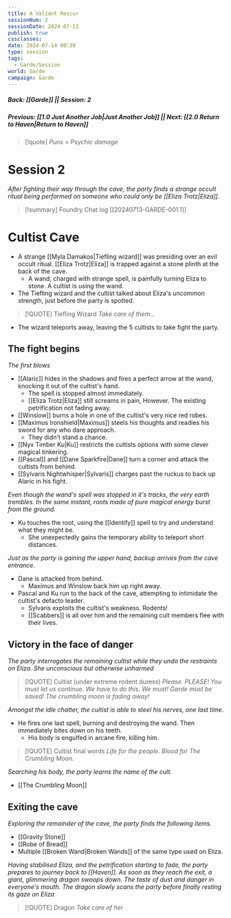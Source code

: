 ```yaml
---
title: A Valiant Rescur
sessionNum: 2
sessionDate: 2024-07-13
publish: true
cssclasses: 
date: 2024-07-14 00:39
type: session
tags:
  - Garde/Session
world: Garde
campaign: Garde
---
```

##### Back: [[Garde]] || Session: 2
##### Previous: [[1.0 Just Another Job|Just Another Job]] || Next: [[2.0 Return to Haven|Return to Haven]]

> [!quote] *Puns = Psychic damage*

# Session 2
*After fighting their way through the cave, the party finds a strange occult ritual being performed on someone who could only be [[Eliza Trotz|Eliza]].*


> [!summary] Foundry Chat log
> [[20240713-GARDE-001.1]]

# Cultist Cave
- A strange [[Myla Damakos|Tiefling wizard]] was presiding over an evil occult ritual. [[Eliza Trotz|Eliza]] is trapped against a stone plinth at the back of the cave.
	- A wand, charged with strange spell, is painfully turning Eliza to stone. A cultist is using the wand.
- The Tiefling wizard and the cultist talked about Eliza's uncommon strength, just before the party is spotted. 

> [!QUOTE] Tiefling Wizard
> *Take care of them...*

- The wizard teleports away, leaving the 5 cultists to take fight the party.

## The fight begins
*The first blows*
- [[Alaric]] hides in the shadows and fires a perfect arrow at the wand, knocking it out of the cultist's hand.
	- The spell is stopped almost immediately.
	- [[Eliza Trotz|Eliza]] still screams in pain, However. The existing petrification not fading away.
- [[Winslow]] burns a hole in one of the cultist's very nice red robes.
- [[Maximus Ironshield|Maximus]] steels his thoughts and readies his sword for any who dare approach.
	- They didn't stand a chance.
- [[Nyx Timber Ku|Ku]] restricts the cultists options with some clever magical tinkering.
- [[Pascal]] and [[Dane Sparkfire|Dane]] turn a corner and attack the cultists from behind.
- [[Sylvaris Nightwhisper|Sylvaris]] charges past the ruckus to back up Alaric in his fight.

*Even though the wand's spell was stopped in it's tracks, the very earth trembles. In the same instant, roots made of pure magical energy burst from the ground.*

- Ku touches the root, using the [[Identify]] spell to try and understand what they might be.
	- She unexpectedly gains the temporary ability to teleport short distances.

*Just as the party is gaining the upper hand, backup arrives from the cave entrance.*

- Dane is attacked from behind.
	- Maximus and Winslow back him up right away.
- Pascal and Ku run to the back of the cave, attempting to intimidate the cultist's defacto leader.
	- Sylvaris exploits the cultist's weakness. Rodents!
	- [[Scabbers]] is all over him and the remaining cult members flee with their lives.

## Victory in the face of danger

*The party interrogates the remaining cultist while they undo the restraints on Eliza. She unconscious but otherwise unharmed*

> [!QUOTE] Cultist (under extreme rodent duress)
> *Please. PLEASE! You must let us continue. We have to do this. We must! Garde must be saved! The crumbling moon is fading away!*

*Amongst the idle chatter, the cultist is able to steel his nerves, one last time.*

- He fires one last spell, burning and destroying the wand. Then immediately bites down on his teeth.
	- His body is engulfed in arcane fire, killing him.

> [!QUOTE] Cultist final words
> *Life for the people. Blood for The Crumbling Moon.*

*Searching his body, the party learns the name of the cult.*

- [[The Crumbling Moon]]

## Exiting the cave

*Exploring the remainder of the cave, the party finds the following items.* 

- [[Gravity Stone]]
- [[Robe of Bread]]
- Multiple [[Broken Wand|Broken Wands]] of the same type used on Eliza.

*Having stabilised Eliza, and the petrification starting to fade, the party prepares to journey back to [[Haven]]. As soon as they reach the exit, a giant, glimmering dragon swoops down. The taste of dust and danger in everyone's mouth.*
*The dragon slowly scans the party before finally resting its gaze on Eliza*

> [!QUOTE] Dragon
> *Take care of her*

